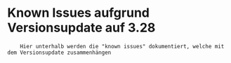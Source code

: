 # Known Issues aufgrund Versionsupdate auf 3.28

        Hier unterhalb werden die "known issues" dokumentiert, welche mit dem Versionsupdate zusammenhängen 
